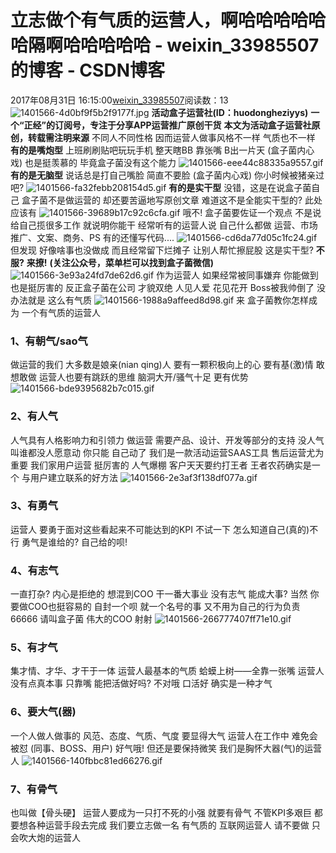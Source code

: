 # 立志做个有气质的运营人，啊哈哈哈哈哈哈隔啊哈哈哈哈哈 - weixin_33985507的博客 - CSDN博客
2017年08月31日 16:15:00[weixin_33985507](https://me.csdn.net/weixin_33985507)阅读数：13
![1401566-4d0bf9f5b2f9177f.jpg](https://upload-images.jianshu.io/upload_images/1401566-4d0bf9f5b2f9177f.jpg)
**活动盒子运营社(ID：huodongheziyys)**
**一个“正经”的订阅号，专注于分享APP运营推广原创干货**
**本文为活动盒子运营社原创，转载需注明来源**
不同人不同性格
因而运营人做事风格不一样
气质也不一样
**有的是嘴炮型**
上班刷刷贴吧玩玩手机
整天瞎BB
靠张嘴
B出一片天
(盒子菌内心戏)
也是挺羡慕的
毕竟盒子菌没有这个能力
![1401566-eee44c88335a9557.gif](https://upload-images.jianshu.io/upload_images/1401566-eee44c88335a9557.gif)
**有的是无脑型**
说话总是打自己嘴脸
简直不要脸
(盒子菌内心戏)
你小时候被猪亲过吧?
![1401566-fa32febb208154d5.gif](https://upload-images.jianshu.io/upload_images/1401566-fa32febb208154d5.gif)
**有的是实干型**
没错，这是在说盒子菌自己
盒子菌不是做运营的
却还要苦逼地写原创文章
难道这不是全能实干型的?
此处应该有
![1401566-39689b17c92c6cfa.gif](https://upload-images.jianshu.io/upload_images/1401566-39689b17c92c6cfa.gif)
哦不!
盒子菌要佐证一个观点
不是说给自己揽很多工作
就说明你能干
经常听有的运营人说
自己什么都做
运营、市场推广、文案、商务、PS
有的还懂写代码....
![1401566-cd6da77d05c1fc24.gif](https://upload-images.jianshu.io/upload_images/1401566-cd6da77d05c1fc24.gif)
但发现
好像啥事也没做成
而且经常留下烂摊子
让别人帮忙擦屁股
这是实干型?
**不服?**
**来撩!**
**(关注公众号，菜单栏可以找到盒子菌微信)**
![1401566-3e93a24fd7de62d6.gif](https://upload-images.jianshu.io/upload_images/1401566-3e93a24fd7de62d6.gif)
作为运营人
如果经常被同事嫌弃
你能做到也是挺厉害的
反正盒子菌在公司
才貌双绝
人见人爱
花见花开
Boss被我帅倒了
没办法就是
这么有气质
![1401566-1988a9affeed8d98.gif](https://upload-images.jianshu.io/upload_images/1401566-1988a9affeed8d98.gif)
来
盒子菌教你怎样成为
一个有气质的运营人
### 1、有朝气/sao气
做运营的我们
大多数是娘亲(nian qing)人
要有一颗积极向上的心
要有基(激)情
敢想敢做
运营人也要有跳跃的思维
脑洞大开/骚气十足
更有优势
![1401566-bde9395682b7c015.gif](https://upload-images.jianshu.io/upload_images/1401566-bde9395682b7c015.gif)
### 2、有人气
人气具有人格影响力和引领力
做运营
需要产品、设计、开发等部分的支持
没人气
叫谁都没人愿意动
你只能
自己动了
我们是一款活动运营SAAS工具
售后运营尤为重要
我们家用户运营
挺厉害的
人气爆棚
客户天天要约打王者
王者农药确实是一个
与用户建立联系的好方法
![1401566-2e3af3f138df077a.gif](https://upload-images.jianshu.io/upload_images/1401566-2e3af3f138df077a.gif)
### 3、有勇气
运营人
要勇于面对这些看起来不可能达到的KPI
不试一下
怎么知道自己(真的)不行
勇气是谁给的?
自己给的呗!
### 4、有志气
一直打杂?
内心是拒绝的
想混到COO
干一番大事业
没有志气
能成大事?
当然
你要做COO也挺容易的
自封一个呗
就一个名号的事
又不用为自己的行为负责
66666
请叫盒子菌
伟大的COO
射射
![1401566-266777407ff71e10.gif](https://upload-images.jianshu.io/upload_images/1401566-266777407ff71e10.gif)
### 5、有才气
集才情、才华、才干于一体
运营人最基本的气质
蛤蟆上树——全靠一张嘴
运营人没有点真本事
只靠嘴
能把活做好吗?
不对哦
口活好
确实是一种才气
### 6、要大气(器)
一个人做人做事的
风范、态度、气质、气度
要显得大气
运营人在工作中
难免会被怼
(同事、BOSS、用户)
好气哦!
但还是要保持微笑
我们是胸怀大器(气)的运营人
![1401566-140fbbc81ed66276.gif](https://upload-images.jianshu.io/upload_images/1401566-140fbbc81ed66276.gif)
### 7、有骨气
也叫做【骨头硬】
运营人要成为一只打不死的小强
就要有骨气
不管KPI多艰巨
都要想各种运营手段去完成
我们要立志做一名
有气质的
互联网运营人
请不要做
只会吹大炮的运营人
